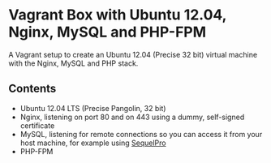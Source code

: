 # Vagrant Box with Ubuntu 12.04, Nginx, MySQL and PHP-FPM

A Vagrant setup to create an Ubuntu 12.04 (Precise 32 bit) virtual machine with the Nginx, MySQL and PHP stack.

## Contents

* Ubuntu 12.04 LTS (Precise Pangolin, 32 bit)
* Nginx, listening on port 80 and on 443 using a dummy, self-signed certificate
* MySQL, listening for remote connections so you can access it from your host machine, for example using [SequelPro](http://www.sequelpro.com/)
* PHP-FPM
